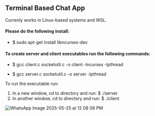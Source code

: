 ## Terminal Based Chat App

Currenly works in Linux-based systems and WSL.

#### Please do the following install:
- $ sudo apt-get install libncurses-dev


#### To create server and client executables run the following commands:
- $ gcc client.c socketutil.c -o client -lncurses -lpthread

- $ gcc server.c  socketutil.c -o server -lpthread


To run the executable run:
  1. In a new window, cd to directory and run: $ ./server
  2. In another window, cd to directory and run: $ ./client


![WhatsApp Image 2025-05-25 at 12 08 06 PM](https://github.com/user-attachments/assets/7e1622bd-6b87-4c0d-b04d-18c082ae9ffe)


